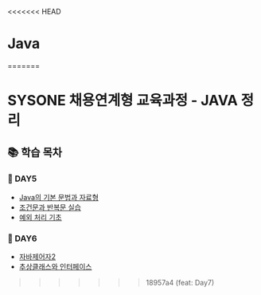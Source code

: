 <<<<<<< HEAD
# Java
=======
# SYSONE 채용연계형 교육과정 - JAVA 정리

## 📚 학습 목차

### 📘 DAY5

- [Java의 기본 문법과 자료형](./day5/basic-syntax.md)  
- [조건문과 반복문 실습](./day5/control-flow.md)  
- [예외 처리 기초](./day5/exception.md)  

### 📗 DAY6

- [자바제어자2](./day6/java-controller2.md)  
- [추상클래스와 인터페이스](./day6/abstract-interface.md)  


>>>>>>> 18957a4 (feat: Day7)

